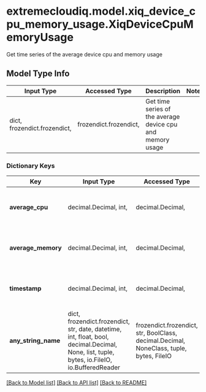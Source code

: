 # extremecloudiq.model.xiq_device_cpu_memory_usage.XiqDeviceCpuMemoryUsage

Get time series of the average device cpu and memory usage

## Model Type Info
Input Type | Accessed Type | Description | Notes
------------ | ------------- | ------------- | -------------
dict, frozendict.frozendict,  | frozendict.frozendict,  | Get time series of the average device cpu and memory usage | 

### Dictionary Keys
Key | Input Type | Accessed Type | Description | Notes
------------ | ------------- | ------------- | ------------- | -------------
**average_cpu** | decimal.Decimal, int,  | decimal.Decimal,  | The device average cpu usage | [optional] value must be a 32 bit integer
**average_memory** | decimal.Decimal, int,  | decimal.Decimal,  | The device average memory usage | [optional] value must be a 32 bit integer
**timestamp** | decimal.Decimal, int,  | decimal.Decimal,  | The timestamp for data aggregate | [optional] value must be a 64 bit integer
**any_string_name** | dict, frozendict.frozendict, str, date, datetime, int, float, bool, decimal.Decimal, None, list, tuple, bytes, io.FileIO, io.BufferedReader | frozendict.frozendict, str, BoolClass, decimal.Decimal, NoneClass, tuple, bytes, FileIO | any string name can be used but the value must be the correct type | [optional]

[[Back to Model list]](../../README.md#documentation-for-models) [[Back to API list]](../../README.md#documentation-for-api-endpoints) [[Back to README]](../../README.md)

